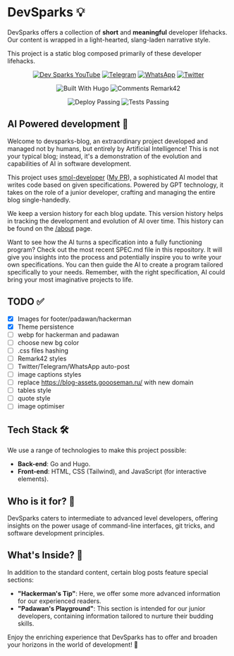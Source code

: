 # DevSparks 💡

DevSparks offers a collection of **short** and **meaningful** developer lifehacks. Our content is wrapped in a light-hearted, slang-laden narrative style.

This project is a static blog composed primarily of these developer lifehacks.

<div align="center">

[![Dev Sparks YouTube](https://img.shields.io/badge/Dev%20Sparks-YouTube-%23FF0000?style=for-the-badge&logo=youtube)](https://www.youtube.com/@Dev_Sparks) [![Telegram](https://img.shields.io/badge/Dev%20Sparks-Telegram-%2326A5E4?style=for-the-badge&logo=telegram)](https://t.me/+xsHFeSD6HDhhMjRk)
[![WhatsApp](https://img.shields.io/badge/Dev%20Sparks-WhatsApp-%2325D366?style=for-the-badge&logo=whatsapp)](https://chat.whatsapp.com/IB353IHFJR2AGLy7Xlxkg4)
[![Twitter](https://img.shields.io/badge/Dev%20Sparks-Twitter-%231DA1F2?style=for-the-badge&logo=twitter)](https://twitter.com/DevSparksDev)

![Built With Hugo](https://img.shields.io/badge/Built%20With-Hugo-%2300ADD8?style=for-the-badge&logo=goland) ![Comments Remark42](https://img.shields.io/badge/Comments-Remark42-%239E9E9E?style=for-the-badge&logo=googlechat&logoColor=white)

![Deploy Passing](https://img.shields.io/badge/Deploy-Passing-%2300C7B7?style=for-the-badge&logo=cloudflarepages&logoColor=white) ![Tests Passing](https://img.shields.io/badge/Tests-Passing-%233FB6D3?style=for-the-badge&logo=githubactions&logoColor=white)

</div>

## AI Powered development 🧠

Welcome to devsparks-blog, an extraordinary project developed and managed not by humans, but entirely by Artificial Intelligence! This is not your typical blog; instead, it's a demonstration of the evolution and capabilities of AI in software development.

This project uses [smol-developer](https://github.com/smol-ai/developer) ([My PR](https://github.com/smol-ai/developer/pull/105)), a sophisticated AI model that writes code based on given specifications. Powered by GPT technology, it takes on the role of a junior developer, crafting and managing the entire blog single-handedly.

We keep a version history for each blog update. This version history helps in tracking the development and evolution of AI over time. This history can be found on the [/about](https://devsparks.goooseman.dev/about/) page.

Want to see how the AI turns a specification into a fully functioning program? Check out the most recent SPEC.md file in this repository. It will give you insights into the process and potentially inspire you to write your own specifications. You can then guide the AI to create a program tailored specifically to your needs. Remember, with the right specification, AI could bring your most imaginative projects to life.

## TODO ✅

- [x] Images for footer/padawan/hackerman
- [x] Theme persistence
- [ ] webp for hackerman and padawan
- [ ] choose new bg color
- [ ] .css files hashing
- [ ] Remark42 styles
- [ ] Twitter/Telegram/WhatsApp auto-post
- [ ] image captions styles
- [ ] replace https://blog-assets.goooseman.ru/ with new domain
- [ ] tables style
- [ ] quote style
- [ ] image optimiser

## Tech Stack 🛠️

We use a range of technologies to make this project possible:

- **Back-end**: Go and Hugo.
- **Front-end**: HTML, CSS (Tailwind), and JavaScript (for interactive elements).

## Who is it for? 🧐

DevSparks caters to intermediate to advanced level developers, offering insights on the power usage of command-line interfaces, git tricks, and software development principles.

## What's Inside? 🎁

In addition to the standard content, certain blog posts feature special sections:

- **"Hackerman's Tip"**: Here, we offer some more advanced information for our experienced readers.
- **"Padawan's Playground"**: This section is intended for our junior developers, containing information tailored to nurture their budding skills.

Enjoy the enriching experience that DevSparks has to offer and broaden your horizons in the world of development! 🚀

